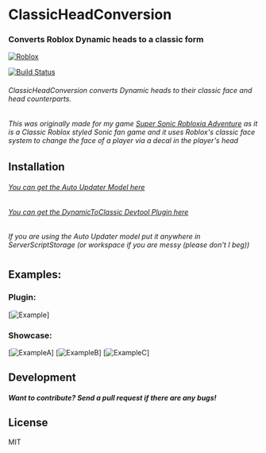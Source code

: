 # ClassicHeadConversion
### Converts Roblox Dynamic heads to a classic form

[![Roblox](https://conikku.neocities.org/github%20assets/POWERED%20by%20roblox.png)](https://www.roblox.com)

[![Build Status](https://conikku.neocities.org/github%20assets/ver%20test.svg)](https://www.conikku.com)

###### ClassicHeadConversion converts Dynamic heads to their classic face and head counterparts.
###### This was originally made for my game [Super Sonic Robloxia Adventure](https://www.roblox.com/games/10417853509/Super-Sonic-Robloxia-Adventure/) as it is a Classic Roblox styled Sonic fan game and it uses Roblox's classic face system to change the face of a player via a decal in the player's head

## Installation
###### [You can get the Auto Updater Model here](https://www.roblox.com/library/14450036506/Dynamic-to-Classic-Face-Head-Converter)
###### [You can get the DynamicToClassic Devtool Plugin here](https://www.roblox.com/library/14450036506/Dynamic-to-Classic-Face-Head-Converter)
###### If you are using the Auto Updater model put it anywhere in ServerScriptStorage (or workspace if you are messy (please don't I beg))

#
## Examples:
### Plugin:
[![Example](https://conikku.neocities.org/github%20assets/RobloxStudioBeta_KHnAkHRRd1.gif)]
### Showcase:
[![ExampleA](https://conikku.neocities.org/github%20assets/RobloxStudioBeta_XObM2UvdS9.gif)]
[![ExampleB](https://conikku.neocities.org/github%20assets/RobloxStudioBeta_m5ZWHgdt6g.gif)]
[![ExampleC](https://conikku.neocities.org/github%20assets/RobloxStudioBeta_6mseahxBN0.gif)]
## Development

##### Want to contribute? Send a pull request if there are any bugs!

## License
MIT

